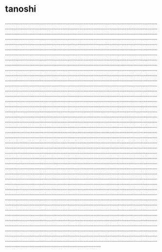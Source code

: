 # tanoshi
..................................................................................................................................................................................................................................................................................................................................................................................................................................................................................................................................................................................................................................................................................................................................................................................................................................................................................................................................................................................................................................................................................................................................................................................................................................................................................................................................................................................................................................................................................................................................................................................................................................................................................................................................................................................................................................................................................................................................................................................................................................................................................................................................................................................................................................................................................................................................................................................................................................................................................................................................................................................................................................................................................................................................................................................................................................................................................................................................................................................................................................................................................................................................................................................................................................................................................................................................................................................................................................................................................................................................................................................................................................................................................................................................................................................................................................................................................................................................................................................................................................................................................................................................................................................................................................................................................................................................................................................................................................................................................................................................................................................................................................................................................................................................................................................................................................................................................................................................................................................................................................................................................................................................................................................................................................................................................................................................................................................................................................................................................................................................................................................................................................